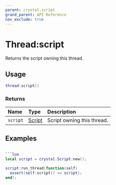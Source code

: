 ```yaml
---
parent: crystal.script
grand_parent: API Reference
nav_exclude: true
---
```


# Thread:script

Returns the script owning this thread.

## Usage

```lua
thread:script()
```

### Returns

| Name     | Type             | Description                |
| :------- | :--------------- | :------------------------- |
| `script` | [Script](script) | Script owning this thread. |

## Examples

````lua

```lua
local script = crystal.Script:new();

script:run_thread(function(self)
  assert(self:script() == script);
end);
````
